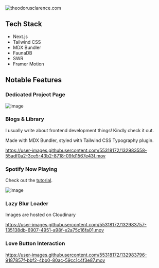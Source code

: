 ![theodorusclarence.com](https://socialify.git.ci/theodorusclarence/theodorusclarence.com/image?description=1&logo=https%3A%2F%2Ftheodorusclarence.com%2Ffavicon%2Flarge-og.jpg&owner=1&pattern=Charlie%20Brown&stargazers=1&theme=Dark)

## Tech Stack

- Next.js
- Tailwind CSS
- MDX Bundler
- FaunaDB
- SWR
- Framer Motion

## Notable Features

### Dedicated Project Page

![image](https://user-images.githubusercontent.com/55318172/132983591-63e495f1-fc5a-48d0-9e0a-ef3dddba6cad.png)

### Blogs & Library

I usually write about frontend development things! Kindly check it out.

Made with MDX Bundler, styled with Tailwind CSS Typography plugin.

https://user-images.githubusercontent.com/55318172/132983558-55adf0a2-3ce5-43b2-8718-09fd1567e43f.mov

### Spotify Now Playing

Check out the [tutorial](https://theodorusclarence.com/blog/spotify-now-playing).

![image](https://user-images.githubusercontent.com/55318172/132983710-000cc6c8-a466-4314-ad3f-656d9dc1a1e4.png)

### Lazy Blur Loader

Images are hosted on Cloudinary

https://user-images.githubusercontent.com/55318172/132983757-135138db-6907-4951-a98f-e2a75c16fa01.mov

### Love Button Interaction

https://user-images.githubusercontent.com/55318172/132983796-9187857f-bbf2-4bb0-80ac-59cc1c4f3e87.mov
